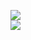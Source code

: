 [![](https://img.shields.io/badge/Made%20With-Github%20Spray-lightgrey.svg?style=for-the-badge&logo=github)](https://github.com/Annihil/github-spray#20247)  
[![](https://i.imgur.com/2DrTn0Z.gif)](https://github.com/Annihil/github-spray)
